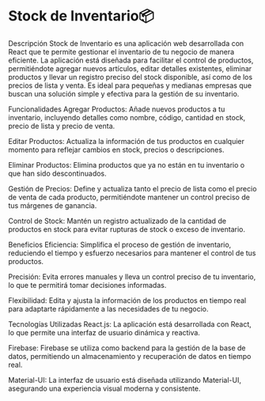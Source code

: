 # Stock de Inventario📦


Descripción
Stock de Inventario es una aplicación web desarrollada con React que te permite gestionar el inventario de tu negocio de manera eficiente. La aplicación está diseñada para facilitar el control de productos, permitiéndote agregar nuevos artículos, editar detalles existentes, eliminar productos y llevar un registro preciso del stock disponible, así como de los precios de lista y venta. Es ideal para pequeñas y medianas empresas que buscan una solución simple y efectiva para la gestión de su inventario.

Funcionalidades
Agregar Productos: Añade nuevos productos a tu inventario, incluyendo detalles como nombre, código, cantidad en stock, precio de lista y precio de venta.

Editar Productos: Actualiza la información de tus productos en cualquier momento para reflejar cambios en stock, precios o descripciones.

Eliminar Productos: Elimina productos que ya no están en tu inventario o que han sido descontinuados.

Gestión de Precios: Define y actualiza tanto el precio de lista como el precio de venta de cada producto, permitiéndote mantener un control preciso de tus márgenes de ganancia.

Control de Stock: Mantén un registro actualizado de la cantidad de productos en stock para evitar rupturas de stock o exceso de inventario.

Beneficios
Eficiencia: Simplifica el proceso de gestión de inventario, reduciendo el tiempo y esfuerzo necesarios para mantener el control de tus productos.

Precisión: Evita errores manuales y lleva un control preciso de tu inventario, lo que te permitirá tomar decisiones informadas.

Flexibilidad: Edita y ajusta la información de los productos en tiempo real para adaptarte rápidamente a las necesidades de tu negocio.

Tecnologías Utilizadas
React.js: La aplicación está desarrollada con React, lo que permite una interfaz de usuario dinámica y reactiva.

Firebase: Firebase se utiliza como backend para la gestión de la base de datos, permitiendo un almacenamiento y recuperación de datos en tiempo real.

Material-UI: La interfaz de usuario está diseñada utilizando Material-UI, asegurando una experiencia visual moderna y consistente.
